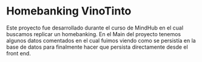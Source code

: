 # Homebanking VinoTinto
Este proyecto fue desarrollado durante el curso de MindHub en el cual buscamos replicar un homebanking. 
En el Main del proyecto tenemos algunos datos comentados en el cual fuimos viendo como se persistía en la 
base de datos para finalmente hacer que persista directamente desde el front end.
